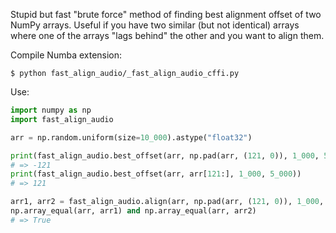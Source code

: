 Stupid but fast "brute force" method of finding best alignment offset of two
NumPy arrays. Useful if you have two similar (but not identical) arrays where
one of the arrays "lags behind" the other and you want to align them.

Compile Numba extension:

```
$ python fast_align_audio/_fast_align_audio_cffi.py
```

Use:

```py
import numpy as np
import fast_align_audio

arr = np.random.uniform(size=10_000).astype("float32")

print(fast_align_audio.best_offset(arr, np.pad(arr, (121, 0)), 1_000, 5_000))
# => -121
print(fast_align_audio.best_offset(arr, arr[121:], 1_000, 5_000))
# => 121

arr1, arr2 = fast_align_audio.align(arr, np.pad(arr, (121, 0)), 1_000, 5_000, align_mode="crop")
np.array_equal(arr, arr1) and np.array_equal(arr, arr2)
# => True
```
